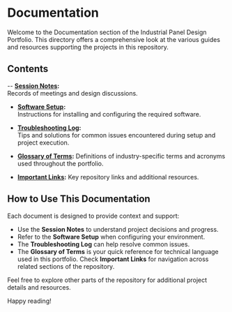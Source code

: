 # Documentation


Welcome to the Documentation section of the Industrial Panel Design Portfolio. This directory offers a comprehensive look at the various guides and resources supporting the projects in this repository.

## Contents

-- **[Session Notes](./Session%20notes/):**  
  Records of meetings and design discussions.

- **[Software Setup](./Software%20setup/):**  
  Instructions for installing and configuring the required software.

- **[Troubleshooting Log](./Troubleshooting_Log.md):**  
  Tips and solutions for common issues encountered during setup and project execution.

- **[Glossary of Terms](./Glossary_of_Terms.md):**
  Definitions of industry-specific terms and acronyms used throughout the portfolio.

- **[Important Links](./important.links.md):**
  Key repository links and additional resources.

## How to Use This Documentation

Each document is designed to provide context and support:
- Use the **Session Notes** to understand project decisions and progress.
- Refer to the **Software Setup** when configuring your environment.
- The **Troubleshooting Log** can help resolve common issues.
- The **Glossary of Terms** is your quick reference for technical language used in this portfolio.
 Check **Important Links** for navigation across related sections of the repository.

Feel free to explore other parts of the repository for additional project details and resources.

Happy reading!